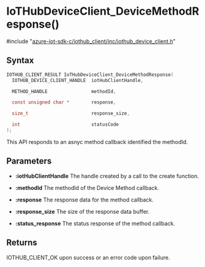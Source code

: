 # IoTHubDeviceClient_DeviceMethodResponse()

\#include "[azure-iot-sdk-c/iothub_client/inc/iothub_device_client.h](../iot-c-ref-iothub-device-client-h.md)"  

## Syntax

```C
IOTHUB_CLIENT_RESULT IoTHubDeviceClient_DeviceMethodResponse(
  IOTHUB_DEVICE_CLIENT_HANDLE  iotHubClientHandle,

  METHOD_HANDLE                methodId,

  const unsigned char *        response,

  size_t                       response_size,

  int                          statusCode
);
```

This API responds to an asnyc method callback identified the methodId.

## Parameters
* **:iotHubClientHandle** The handle created by a call to the create function. 

* **:methodId** The methodId of the Device Method callback. 

* **:response** The response data for the method callback. 

* **:response_size** The size of the response data buffer. 

* **:status_response** The status response of the method callback.

## Returns
IOTHUB_CLIENT_OK upon success or an error code upon failure.

